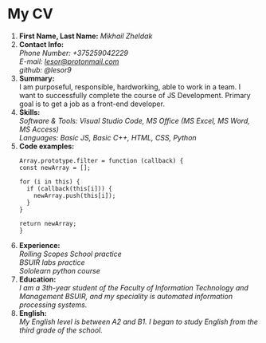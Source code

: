 # My CV
1. __First Name, Last Name:__ *Mikhail Zheldak*  
2. __Contact Info:__  
  *Phone Number: +375259042229*  
  *E-mail: lesor@protonmail.com*  
  *github: @lesor9*
3. __Summary:__  
I am purposeful, responsible, hardworking, able to work in a team. I want to successfully complete the course of JS Development. Primary goal is to get a job as a front-end developer. 
4. __Skills:__  
  *Software & Tools: Visual Studio Code, MS Office (MS Excel, MS Word, MS Access)*  
  *Languages: Basic JS, Basic C++, HTML, CSS, Python*  
5. __Code examples:__  
    ```
    Array.prototype.filter = function (callback) {
    const newArray = [];
  
   for (i in this) {
      if (callback(this[i])) {
        newArray.push(this[i]);   
      }
    }
  
    return newArray;
   }
    ```
6. __Experience:__  
*Rolling Scopes School practice*  
*BSUIR labs practice*  
*Sololearn python course*
7. __Education:__  
  *I am a 3th-year student of the Faculty of Information Technology and Management BSUIR, and my speciality is automated information processing systems.*
8. __English:__  
  *My English level is between A2 and B1. I began to study English from the third grade of the school.*
